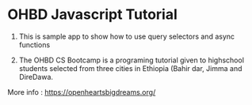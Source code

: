 # OHBD Javascript Tutorial

1) This is sample app to show how to use query selectors and async functions 

2) The OHBD CS Bootcamp is a programing tutorial given to highschool students selected from three cities in Ethiopia (Bahir dar, Jimma and DireDawa.

More info : https://openheartsbigdreams.org/
